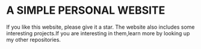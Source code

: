 # A SIMPLE PERSONAL WEBSITE
If you like this website, please give it a star.
The website also includes some interesting projects.If you are interesting in them,learn more by looking up my other repositories.

